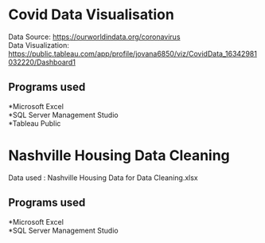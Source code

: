 # Covid Data Visualisation

Data Source: https://ourworldindata.org/coronavirus </br>
Data Visualization: https://public.tableau.com/app/profile/jovana6850/viz/CovidData_16342981032220/Dashboard1

## Programs used

*Microsoft Excel </br>
*SQL Server Management Studio </br>
*Tableau Public 

#  Nashville Housing Data Cleaning 

Data used : Nashville Housing Data for Data Cleaning.xlsx </br>

## Programs used

*Microsoft Excel </br>
*SQL Server Management Studio </br>



